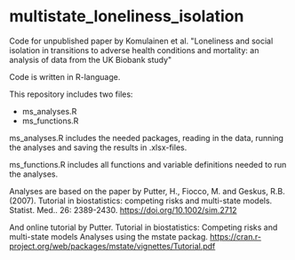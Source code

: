 # multistate_loneliness_isolation
Code for unpublished paper by Komulainen et al. "Loneliness and social isolation in transitions to adverse health conditions and mortality: an analysis of data from the UK Biobank study"

Code is written in R-language.

This repository includes two files:
- ms_analyses.R
- ms_functions.R

ms_analyses.R includes the needed packages, reading in the data, running the analyses and saving the results in .xlsx-files.

ms_functions.R includes all functions and variable definitions needed to run the analyses.

Analyses are based on the paper by Putter, H., Fiocco, M. and Geskus, R.B. (2007). Tutorial in biostatistics: competing risks and multi-state models. Statist. Med.. 26: 2389-2430. https://doi.org/10.1002/sim.2712 

And online tutorial by Putter. Tutorial in biostatistics: Competing risks and multi-state models Analyses using the mstate packag. https://cran.r-project.org/web/packages/mstate/vignettes/Tutorial.pdf
